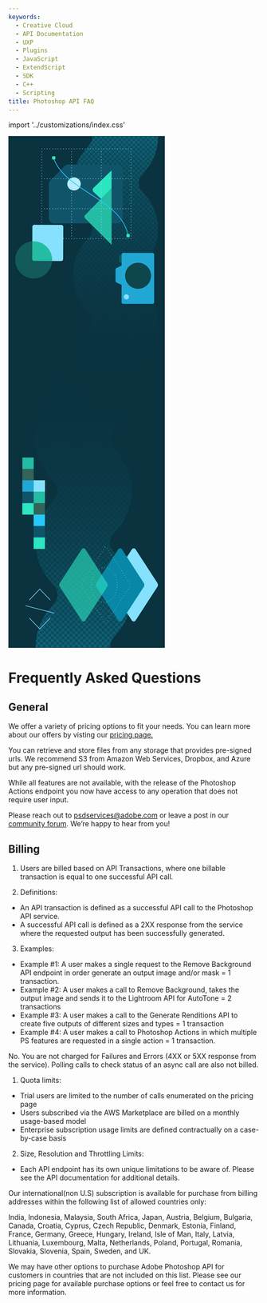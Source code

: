```yaml
---
keywords:
  - Creative Cloud
  - API Documentation
  - UXP
  - Plugins
  - JavaScript
  - ExtendScript
  - SDK
  - C++
  - Scripting
title: Photoshop API FAQ
---
```


import '../customizations/index.css'

<Hero className="custom-height" slots="image, heading" variant="fullwidth" background="rgb(12, 50, 63)" />

![](images/Adobe_io_illustration_banner_3x.png)

# Frequently Asked Questions


## General

<Accordion>

<AccordionItem header="How do I purchase and what’s the cost?" isChevronIcon >

We offer a variety of pricing options to fit your needs. You can learn more about our offers by visting our [pricing page.](pricing.md)

</AccordionItem>

<AccordionItem header="What kind of storage can I work with?" isChevronIcon >

You can retrieve and store files from any storage that provides pre-signed urls. We recommend S3 from Amazon Web Services, Dropbox, and Azure but any pre-signed url should work.

</AccordionItem>

<AccordionItem header="Is all of Photoshop available?" isChevronIcon >

While all features are not available, with the release of the Photoshop Actions endpoint you now have access to any operation that does not require user input.

</AccordionItem>

<AccordionItem header="How can I provide feedback or ask questions?" isChevronIcon >

Please reach out to [psdservices@adobe.com](mailto:psdservices@adobe.com) or leave a post in our [community forum](https://community.adobe.com/t5/photoshop-developers/ct-p/ct-photoshop-developers?page=1&sort=latest_replies&lang=all&tabid=all).
We’re happy to hear from you!

</AccordionItem>

</Accordion>

## Billing

<Accordion>

<AccordionItem header="How does billing work and what counts as an API call?" isChevronIcon >

1. Users are billed based on API Transactions, where one billable transaction is equal to one successful API call.

2. Definitions:
  - An API transaction is defined as a successful API call to the Photoshop API service.
  - A successful API call is defined as a 2XX response from the service where the requested output has been successfully generated.

3. Examples:
  - Example #1: A user makes a single request to the Remove Background API endpoint in order generate an output image and/or mask = 1 transaction.
  - Example #2: A user makes a call to Remove Background, takes the output image and sends it to the Lightroom API for AutoTone = 2 transactions
  - Example #3: A user makes a call to the Generate Renditions API to create five outputs of different sizes and types = 1 transaction
  - Example #4: A user makes a call to Photoshop Actions in which multiple PS features are requested in a single action = 1 transaction.

</AccordionItem>

<AccordionItem header="Do I still get charged if an api call returns any errors?" isChevronIcon >

No. You are not charged for Failures and Errors (4XX or 5XX response from the service). Polling calls to check status of an async call are also not billed.

</AccordionItem>

<AccordionItem header="Are there any usage limits?" isChevronIcon >

1. Quota limits:

- Trial users are limited to the number of calls enumerated on the pricing page
- Users subscribed via the AWS Marketplace are billed on a monthly usage-based model
- Enterprise subscription usage limits are defined contractually on a case-by-case basis

2. Size, Resolution and Throttling Limits:

- Each API endpoint has its own unique limitations to be aware of. Please see the API documentation for additional details.

</AccordionItem>

<AccordionItem header="Can I use the API if I am not in the United States?" isChevronIcon >

Our international(non U.S) subscription is available for purchase from billing addresses within the following list of allowed countries only:

India, Indonesia, Malaysia, South Africa, Japan, Austria, Belgium, Bulgaria, Canada, Croatia, Cyprus, Czech Republic, Denmark, Estonia, Finland, France, Germany, Greece, Hungary, Ireland, Isle of Man, Italy, Latvia, Lithuania, Luxembourg, Malta, Netherlands, Poland, Portugal, Romania, Slovakia, Slovenia, Spain, Sweden, and UK.

We may have other options to purchase Adobe Photoshop API for customers in countries that are not included on this list. Please see our pricing page for available purchase options or feel free to contact us for more information.

</AccordionItem>

</Accordion>
<br/>
<br/>
